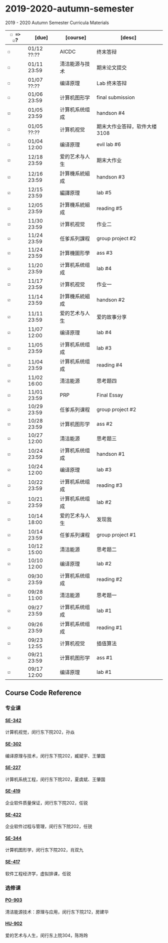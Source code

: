 # 2019-2020-autumn-semester
2019 - 2020 Autumn Semester Curricula Materials


| `☐ => ☑`? | [due]       | [course] | [desc]           |
| ------- | ----------- | -------- | ---------------- |
| `☐`   | 01/12 ??:?? | AICDC   | 终末答辩 |
| `☐`   | 01/11 23:59 | 清洁能源与技术   | 期末论文提交 |
| `☐`   | 01/07 ??:?? | 编译原理   | Lab 终末答辩 |
| `☐`   | 01/06 23:59 | 计算机图形学   | final submission |
| `☑`   | 01/05 23:59 | 计算机系统组成   | handson #4 |
| `☐`   | 01/05 ??:?? | 计算机视觉   | 期末大作业答辩，软件大楼 3108 |
| `☐`   | 01/04 12:00 | 编译原理   | evil lab #6 |
| `☑`   | 12/18 23:59 | 爱的艺术与人生   | 期末大作业 |
| `☑`   | 12/16 23:59 | 計算機系統組成   | handson #3 |
| `☑`   | 12/15 23:59 | 編譯原理   | lab #5 |
| `☑`   | 12/05 23:59 | 計算機系統組成   | reading #5 |
| `☑`   | 11/30 23:59 | 计算机视觉   | 作业二 |
| `☑`   | 11/24 23:59 | 任爹系列課程   | group project #2 |
| `☑`   | 11/24 23:59 | 計算機圖形學   | ass #3 |
| `☑`   | 11/20 23:59 | 计算机系统组成   | lab #4 |
| `☑`   | 11/17 23:59 | 计算机视觉   | 作业一 |
| `☑`   | 11/14 23:59 | 計算機系統組成   | handson #2 |
| `☑`   | 11/11 23:59 | 爱的艺术与人生   | 爱的故事分享 |
| `☑`   | 11/07 12:00 | 编译原理   | lab #4 |
| `☑`   | 11/05 23:59 | 计算机系统组成   | lab #3 |
| `☑`   | 11/04 23:59 | 计算机系统组成   | reading #4 |
| `☑`   | 11/02 16:00 | 清洁能源   | 思考题四 |
| `☑`   | 11/01 23:59 | PRP   | Final Essay |
| `☑`   | 10/29 23:59 | 任爹系列课程   | group project #2 |
| `☑`   | 10/28 23:59 | 计算机图形学   | ass #2 |
| `☑`   | 10/27 12:00 | 清洁能源   | 思考题三 |
| `☑`   | 10/24 23:59 | 计算机系统组成   | handson #1 |
| `☑`   | 10/24 12:00 | 编译原理   | lab #3 |
| `☑`   | 10/22 23:59 | 计算机系统组成   | reading #3 |
| `☑`   | 10/21 23:59 | 计算机系统组成   | lab #2 |
| `☑`   | 10/14 18:00 | 爱的艺术与人生  | 发现我              |
| `☑`   | 10/14 23:59 | 任爹系列课程   | group project #1 |
| `☑`   | 10/12 15:00 | 清洁能源     | 思考题二             |
| `☑`   | 10/10 12:00 | 编译原理     | lab #2           |
| `☑`   | 09/30 23:59 | 计算机系统组成  | reading #2       |
| `☑`   | 09/28 11:00 | 清洁能源     | 思考题一             |
| `☑`   | 09/27 23:59 | 计算机系统组成  | lab #1           |
| `☑`   | 09/26 23:59 | 计算机系统组成  | reading #1       |
| `☑`   | 09/23 12:55 | 计算机视觉    | 插值算法             |
| `☑`   | 09/21 23:59 | 计算机图形学   | ass #1           |
| `☑`   | 09/17 12:00 | 编译原理     | lab #1              |


## Course Code Reference

### 专业课

#### [SE-342](https://github.com/yuetsin/2019-2020-autumn-semester/tree/master/SE-342)

计算机视觉，闵行东下院202，孙焱

#### [SE-302](https://github.com/yuetsin/2019-2020-autumn-semester/tree/master/SE-302)

编译原理与技术，闵行东下院202，臧斌宇、王肇国

#### [SE-227](https://github.com/yuetsin/2019-2020-autumn-semester/tree/master/SE-227)

计算机系统工程，闵行东下院202，夏虞斌、王肇国

#### [SE-419](https://github.com/yuetsin/2019-2020-autumn-semester/tree/master/SE-419)

企业软件质量保证，闵行东下院202，任锐

#### [SE-422](https://github.com/yuetsin/2019-2020-autumn-semester/tree/master/SE-422)

企业软件过程与管理，闵行东下院202，任锐

#### [SE-344](https://github.com/yuetsin/2019-2020-autumn-semester/tree/master/SE-344)

计算机图形学，闵行东下院202，肖双九

#### [SE-417](https://github.com/yuetsin/2019-2020-autumn-semester/tree/master/SE-417)

软件工程经济学，虚拟排课，任锐

### 选修课

#### [PO-903](https://github.com/yuetsin/2019-2020-autumn-semester/tree/master/PO-903)

清洁能源技术：原理与应用，闵行东下院212，房建华

#### [HU-902](https://github.com/yuetsin/HU-902)

爱的艺术与人生，闵行东上院304，陈玲玲
